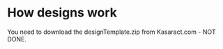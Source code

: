 How designs work
================

You need to download the designTemplate.zip from Kasaract.com - NOT DONE.